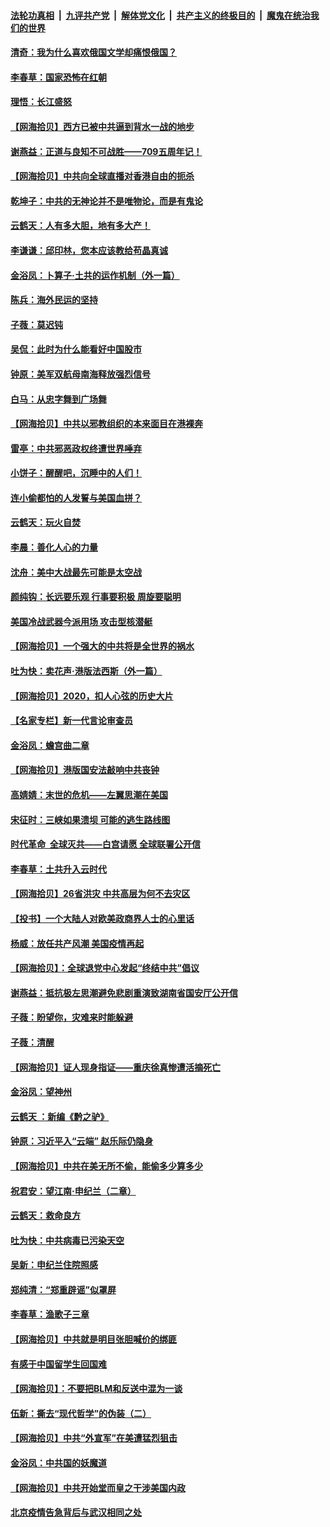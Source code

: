 ####  [法轮功真相](../../../../basic/blob/master/README.md?t=07090431) &nbsp;|&nbsp; [九评共产党](../../../../9ping.md/blob/master/README.md?t=07090431) &nbsp;|&nbsp; [解体党文化](../../../../jtdwh.md/blob/master/README.md?t=07090431)  &nbsp;|&nbsp; [共产主义的终极目的](../../../../gczydzjmd.md/blob/master/README.md?t=07090431) &nbsp;|&nbsp; [魔鬼在统治我们的世界](../../../../mgztzwmdsj.md/blob/master/README.md?t=07090431) 

#### [清奇：我为什么喜欢俄国文学却痛恨俄国？](../pages/nsc993/n12240970.md?t=07090431) 

#### [李春草：国家恐怖在红朝](../pages/nsc993/n12240943.md?t=07090431) 

#### [理悟：长江盛怒](../pages/nsc993/n12240627.md?t=07090431) 

#### [【网海拾贝】西方已被中共逼到背水一战的地步](../pages/nsc993/n12240176.md?t=07090431) 

#### [谢燕益：正道与良知不可战胜——709五周年记！](../pages/nsc993/n12239775.md?t=07090431) 

#### [【网海拾贝】中共向全球直播对香港自由的扼杀](../pages/nsc993/n12239675.md?t=07090431) 

#### [乾坤子：中共的无神论并不是唯物论，而是有鬼论](../pages/nsc993/n12235337.md?t=07090431) 

#### [云鹤天：人有多大胆，地有多大产！](../pages/nsc993/n12235180.md?t=07090431) 

#### [李谦谦：邱印林，您本应该教给苟晶真诚](../pages/nsc993/n12235016.md?t=07090431) 

#### [金浴凤：卜算子·土共的运作机制（外一篇）](../pages/nsc993/n12234986.md?t=07090431) 

#### [陈兵：海外民运的坚持](../pages/nsc993/n12234976.md?t=07090431) 

#### [子薇：莫迟钝](../pages/nsc993/n12234945.md?t=07090431) 

#### [吴侃：此时为什么能看好中国股市](../pages/nsc993/n12234791.md?t=07090431) 

#### [钟原：美军双航母南海释放强烈信号](../pages/nsc993/n12234757.md?t=07090431) 

#### [白马：从忠字舞到广场舞](../pages/nsc993/n12233793.md?t=07090431) 

#### [【网海拾贝】中共以邪教组织的本来面目在港裸奔](../pages/nsc993/n12233705.md?t=07090431) 

#### [雷亭：中共邪恶政权终遭世界唾弃](../pages/nsc993/n12233527.md?t=07090431) 

#### [小饼子：醒醒吧，沉睡中的人们！](../pages/nsc993/n12233462.md?t=07090431) 

#### [连小偷都怕的人发誓与美国血拼？](../pages/nsc993/n12233384.md?t=07090431) 

#### [云鹤天：玩火自焚](../pages/nsc993/n12233200.md?t=07090431) 

#### [李晨：善化人心的力量](../pages/nsc993/n12232209.md?t=07090431) 

#### [沈舟：美中大战最先可能是太空战](../pages/nsc993/n12232144.md?t=07090431) 

#### [颜纯钩：长远要乐观 行事要积极 周旋要聪明](../pages/nsc993/n12231992.md?t=07090431) 

#### [美国冷战武器今派用场 攻击型核潜艇](../pages/nsc993/n12231191.md?t=07090431) 

#### [【网海拾贝】一个强大的中共将是全世界的祸水](../pages/nsc993/n12231562.md?t=07090431) 

#### [吐为快：卖花声‧港版法西斯（外一篇）](../pages/nsc993/n12229898.md?t=07090431) 

#### [【网海拾贝】2020，扣人心弦的历史大片](../pages/nsc993/n12229171.md?t=07090431) 

#### [【名家专栏】新一代言论审查员](../pages/nsc993/n12227794.md?t=07090431) 

#### [金浴凤：蟾宫曲二章](../pages/nsc993/n12228984.md?t=07090431) 

#### [【网海拾贝】港版国安法敲响中共丧钟](../pages/nsc993/n12226956.md?t=07090431) 

#### [高婧婧：末世的危机——左翼思潮在美国](../pages/nsc993/n12226818.md?t=07090431) 

#### [宋征时：三峡如果溃坝 可能的逃生路线图](../pages/nsc993/n12226226.md?t=07090431) 

#### [时代革命  全球灭共——白宫请愿 全球联署公开信](../pages/nsc993/n12226179.md?t=07090431) 

#### [李春草：土共升入云时代](../pages/nsc993/n12223920.md?t=07090431) 

#### [【网海拾贝】26省洪灾 中共高层为何不去灾区](../pages/nsc993/n12223360.md?t=07090431) 

#### [【投书】一个大陆人对欧美政商界人士的心里话](../pages/nsc993/n12221489.md?t=07090431) 

#### [杨威：放任共产风潮 美国疫情再起](../pages/nsc993/n12220695.md?t=07090431) 

#### [【网海拾贝】：全球退党中心发起“终结中共”倡议](../pages/nsc993/n12220970.md?t=07090431) 

#### [谢燕益：抵抗极左思潮避免悲剧重演致湖南省国安厅公开信](../pages/nsc993/n12218887.md?t=07090431) 

#### [子薇：盼望你，灾难来时能躲避](../pages/nsc993/n12218425.md?t=07090431) 

#### [子薇：清醒](../pages/nsc993/n12218396.md?t=07090431) 

#### [【网海拾贝】证人现身指证——重庆徐真惨遭活摘死亡](../pages/nsc993/n12218278.md?t=07090431) 

#### [金浴凤：望神州](../pages/nsc993/n12218049.md?t=07090431) 

#### [云鹤天 ：新编《黔之驴》](../pages/nsc993/n12218038.md?t=07090431) 

#### [钟原：习近平入“云端” 赵乐际仍隐身](../pages/nsc993/n12217720.md?t=07090431) 

#### [【网海拾贝】中共在美无所不偷，能偷多少算多少](../pages/nsc993/n12216875.md?t=07090431) 

#### [祝君安：望江南·申纪兰（二章）](../pages/nsc993/n12216556.md?t=07090431) 

#### [云鹤天：救命良方](../pages/nsc993/n12216543.md?t=07090431) 

#### [吐为快：中共病毒已污染天空](../pages/nsc993/n12215786.md?t=07090431) 

#### [吴新：申纪兰住院照感](../pages/nsc993/n12215730.md?t=07090431) 

#### [郑纯清：“郑重辟谣”似罩屏](../pages/nsc993/n12215700.md?t=07090431) 

#### [李春草：渔歌子三章](../pages/nsc993/n12215653.md?t=07090431) 

#### [【网海拾贝】中共就是明目张胆喊价的绑匪](../pages/nsc993/n12215381.md?t=07090431) 

#### [有感于中国留学生回国难](../pages/nsc993/n12212960.md?t=07090431) 

#### [【网海拾贝】：不要把BLM和反送中混为一谈](../pages/nsc993/n12213076.md?t=07090431) 

#### [伍新：撕去“现代哲学”的伪装（二）](../pages/nsc993/n12211310.md?t=07090431) 

#### [【网海拾贝】中共“外宣军”在美遭猛烈狙击](../pages/nsc993/n12211190.md?t=07090431) 

#### [金浴凤：中共国的妖魔道](../pages/nsc993/n12208163.md?t=07090431) 

#### [【网海拾贝】中共开始堂而皇之干涉美国内政](../pages/nsc993/n12205646.md?t=07090431) 

#### [北京疫情告急背后与武汉相同之处](../pages/nsc993/n12201610.md?t=07090431) 

